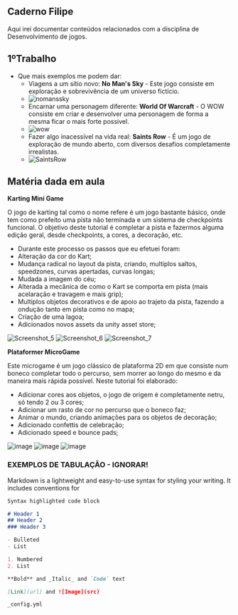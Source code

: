 ## Caderno Filipe

Aqui irei documentar conteúdos relacionados com a disciplina de Desenvolvimento de jogos.

## 1ºTrabalho
- Que mais exemplos me podem dar:
  - Viagens a um sítio novo: **No Man's Sky** - Este jogo consiste em exploração e sobrevivência de um universo fictício.
  - ![nomanssky](https://user-images.githubusercontent.com/46561409/138929312-655aaf3b-500d-40f5-b0ea-821c01fb5c35.jpg)
  - Encarnar uma personagem diferente: **World Of Warcraft** - O WOW consiste em criar e desenvolver uma personagem de forma a mesma ficar o mais forte possivel.
  - ![wow](https://user-images.githubusercontent.com/46561409/138930539-947a2e9b-2507-413e-af62-e33243fd02f6.jpg)
  - Fazer algo inacessível na vida real: **Saints Row** - É um jogo de exploração de mundo aberto, com diversos desafios completamente irrealistas.
  - ![SaintsRow](https://user-images.githubusercontent.com/46561409/138930451-3ff5451e-2aff-43a4-851e-687a0faccb8c.jpg)


## Matéria dada em aula

**Karting Mini Game**

O jogo de karting tal como o nome refere é um jogo bastante básico, onde tem como prefeito uma pista não terminada e um sistema de checkpoints funcional.
O objetivo deste tutorial é completar a pista e fazermos alguma edição geral, desde checkpoints, a cores, a decoração, etc.
 - Durante este processo os passos que eu efetuei foram:
  - Alteração da cor do Kart;
  - Mudança radical no layout da pista, criando, multiplos saltos, speedzones, curvas apertadas, curvas longas;
  - Mudada a imagem do céu;
  - Alterada a mecânica de como o Kart se comporta em pista (mais acelaração e travagem e mais grip);
  - Multiplos objetos decorativos e de apoio ao trajeto da pista, fazendo a ondução tanto em pista como no mapa;
  - Criação de uma lagoa;
  - Adicionados novos assets da unity asset store;

![Screenshot_5](https://user-images.githubusercontent.com/46561409/144858259-63d9334b-164c-44b3-83fd-58716c425909.png)
![Screenshot_6](https://user-images.githubusercontent.com/46561409/144858374-46c162cc-bad2-4bae-83fa-574729cade20.png)
![Screenshot_7](https://user-images.githubusercontent.com/46561409/144858386-8d26bdfa-02e0-4f18-b0ca-0f19becb64cb.png)

**Plataformer MicroGame**

Este microgame é um jogo clássico de plataforma 2D em que consiste num boneco completar todo o percurso, sem morrer ao longo do mesmo e da maneira mais rápida possível.
Neste tutorial foi elaborado:
  - Adicionar cores aos objetos, o jogo de origem é completamente netru, só tendo 2 ou 3 cores;
  - Adicionar um rasto de cor no percurso que o boneco faz;
  - Animar o mundo, criando animações para os objetos de decoração;
  - Adicionado confettis de celebração;
  - Adicionado speed e bounce pads;

![image](https://user-images.githubusercontent.com/46561409/144859226-73d3161b-979a-4ced-bec8-f9d4072f4dee.png)
![image](https://user-images.githubusercontent.com/46561409/144859253-548884e0-da9f-4dd0-ab6d-3b3a9fc7ddab.png)
![image](https://user-images.githubusercontent.com/46561409/144859286-bd0ee26b-72f6-4bf7-97f9-7833e38a68be.png)


















### EXEMPLOS DE TABULAÇÃO - IGNORAR!

Markdown is a lightweight and easy-to-use syntax for styling your writing. It includes conventions for

```markdown
Syntax highlighted code block

# Header 1
## Header 2
### Header 3

- Bulleted
- List

1. Numbered
2. List

**Bold** and _Italic_ and `Code` text

[Link](url) and ![Image](src)
```

 `_config.yml`
